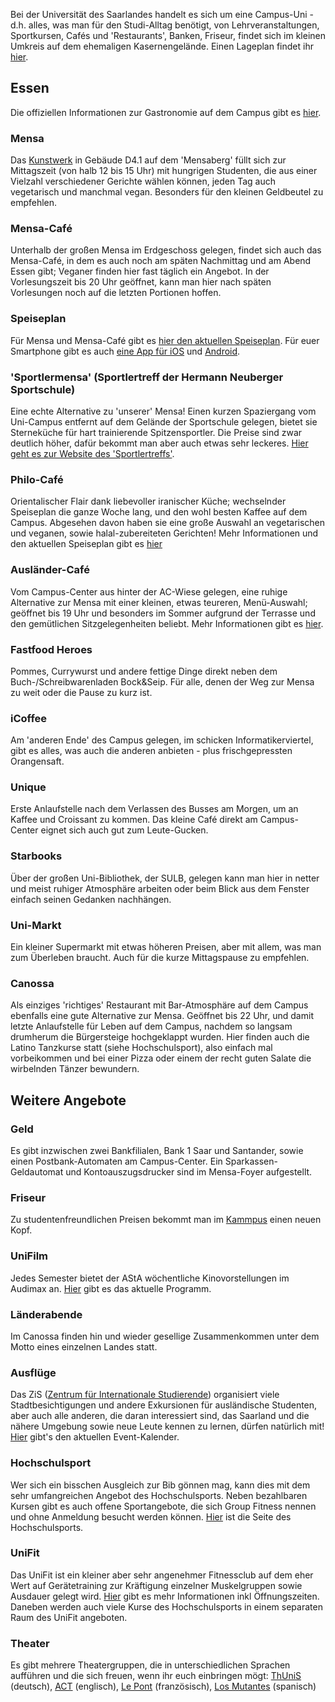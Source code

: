 Bei der Universität des Saarlandes handelt es sich um eine Campus-Uni - d.h. alles, was man für den Studi-Alltag benötigt, von Lehrveranstaltungen, Sportkursen, Cafés und 'Restaurants', Banken, Friseur,
findet sich im kleinen Umkreis auf dem ehemaligen Kasernengelände. Einen Lageplan findet ihr [hier](https://www.uni-saarland.de/fileadmin/upload/footer/lageplan/saarbruecken.pdf).

## Essen 
Die offiziellen Informationen zur Gastronomie auf dem Campus gibt es [hier](https://www.uni-saarland.de/studium/campus/essen.html).

### Mensa 
Das [Kunstwerk](http://www.studentenwerk-saarland.de/de/Essen/Essen-in-Saarbrucken/Mensa-Kunst) in Gebäude D4.1 auf dem 'Mensaberg' füllt sich zur Mittagszeit (von halb 12 bis 15 Uhr)
mit hungrigen Studenten, die aus einer Vielzahl verschiedener Gerichte wählen können, jeden Tag auch vegetarisch und manchmal vegan. Besonders für den kleinen Geldbeutel zu empfehlen. 

### Mensa-Café
Unterhalb der großen Mensa im Erdgeschoss gelegen, findet sich auch das Mensa-Café, in dem es auch noch am späten Nachmittag und am Abend Essen gibt; Veganer finden hier fast täglich ein Angebot. In der Vorlesungszeit bis 20 Uhr geöffnet, kann man hier nach späten Vorlesungen noch auf die letzten Portionen hoffen. 

### Speiseplan 
Für Mensa und Mensa-Café gibt es [hier den aktuellen Speiseplan](http://www.studentenwerk-saarland.de/de/Essen/Essen-in-Saarbrucken/Speiseplan-aktuell). Für euer
Smartphone gibt es auch [eine App für iOS](https://itunes.apple.com/de/app/mensaar/id330761686?mt=8) und [Android](https://play.google.com/store/apps/details?id=de.studentenwerk.saarland.mensaar.android). 

### 'Sportlermensa' (Sportlertreff der Hermann Neuberger Sportschule) 
Eine echte Alternative zu 'unserer' Mensa! Einen kurzen Spaziergang vom Uni-Campus entfernt auf dem Gelände der Sportschule gelegen,
bietet sie Sterneküche für hart trainierende Spitzensportler. Die Preise sind zwar deutlich höher, dafür bekommt man aber auch etwas sehr leckeres. [Hier geht es zur Website des 'Sportlertreffs'](https://www.lsvs.de/hermann-neuberger-sportschule/sportlertreff).
<!---
Resulted in a 404 error (May 2021): added link to website instead
[Hier gibt es den aktuellen Speiseplan](http://www.lsvs.de/fileadmin/user_upload/LSVS/Sportschule/Speiseplan/Speiseplan_neu/Wochen_Speiseplan.pdf).
-->

### Philo-Café
Orientalischer Flair dank liebevoller iranischer Küche; wechselnder Speiseplan die ganze Woche lang, und den wohl besten Kaffee auf dem Campus. Abgesehen davon haben sie eine große Auswahl an vegetarischen und veganen, sowie halal-zubereiteten Gerichten! Mehr Informationen und den aktuellen Speiseplan gibt es [hier](https://www.facebook.com/Philo-cafe-411972345618274/)

### Ausländer-Café
Vom Campus-Center aus hinter der AC-Wiese gelegen, eine ruhige Alternative zur Mensa mit einer kleinen, etwas teureren, Menü-Auswahl; geöffnet bis 19 Uhr und besonders im Sommer aufgrund der Terrasse und den gemütlichen Sitzgelegenheiten beliebt. Mehr Informationen gibt es [hier](http://www.ac-bistro.de).

### Fastfood Heroes 
Pommes, Currywurst und andere fettige Dinge direkt neben dem Buch-/Schreibwarenladen Bock&Seip. Für alle, denen der Weg zur Mensa zu weit oder die Pause zu kurz ist. 

### iCoffee 
Am 'anderen Ende' des Campus gelegen, im schicken Informatikerviertel, gibt es alles, was auch die anderen anbieten - plus frischgepressten Orangensaft.

### Unique 
Erste Anlaufstelle nach dem Verlassen des Busses am Morgen, um an Kaffee und Croissant zu kommen. Das kleine Café direkt am Campus-Center eignet sich auch gut zum Leute-Gucken. 

### Starbooks 
Über der großen Uni-Bibliothek, der SULB, gelegen kann man hier in netter und meist ruhiger Atmosphäre arbeiten oder beim Blick aus dem Fenster einfach seinen Gedanken nachhängen.


### Uni-Markt 
Ein kleiner Supermarkt mit etwas höheren Preisen, aber mit allem, was man zum Überleben braucht. Auch für die kurze Mittagspause zu empfehlen. 

### Canossa 
Als einziges 'richtiges' Restaurant mit Bar-Atmosphäre auf dem Campus ebenfalls eine gute Alternative zur Mensa. Geöffnet bis 22 Uhr, und damit letzte Anlaufstelle für Leben auf dem Campus, nachdem so langsam  drumherum die Bürgersteige hochgeklappt wurden. Hier finden auch die Latino Tanzkurse statt (siehe Hochschulsport), also einfach mal vorbeikommen und bei einer Pizza oder einem der recht guten Salate die wirbelnden Tänzer bewundern. 


## Weitere Angebote

### Geld 
Es gibt inzwischen zwei Bankfilialen, Bank 1 Saar und Santander, sowie einen Postbank-Automaten am Campus-Center. Ein Sparkassen-Geldautomat und Kontoauszugsdrucker sind im Mensa-Foyer aufgestellt. 

### Friseur 
Zu studentenfreundlichen Preisen bekommt man im [Kammpus](http://www.unikammpus.de/) einen neuen Kopf. 

### UniFilm
Jedes Semester bietet der AStA wöchentliche Kinovorstellungen im Audimax an. [Hier](https://asta.uni-saarland.de/unifilm/) gibt es das aktuelle Programm.

### Länderabende 
Im Canossa finden hin und wieder gesellige Zusammenkommen unter dem Motto eines einzelnen Landes statt. 

### Ausflüge 
Das ZiS ([Zentrum für Internationale Studierende](https://www.uni-saarland.de/global/welcome-center/interkulturelles-angebot/zis.html)) organisiert viele Stadtbesichtigungen und andere Exkursionen für ausländische Studenten, aber auch alle anderen, die daran interessiert sind, das Saarland und die nähere Umgebung sowie neue Leute kennen zu lernen, dürfen natürlich mit! [Hier](https://www.uni-saarland.de/global/welcome-center/interkulturelles-angebot/kalender.html) gibt's den aktuellen Event-Kalender.

### Hochschulsport 
Wer sich ein bisschen Ausgleich zur Bib gönnen mag, kann dies mit dem sehr umfangreichen Angebot des Hochschulsports. Neben bezahlbaren Kursen gibt es auch offene Sportangebote, die sich Group Fitness nennen und ohne Anmeldung besucht werden können. [Hier](https://www.uni-saarland.de/einrichtung/hochschulsport.html) ist die Seite des Hochschulsports.

### UniFit 
Das UniFit ist ein kleiner aber sehr angenehmer Fitnessclub auf dem eher Wert auf Gerätetraining zur Kräftigung einzelner Muskelgruppen sowie Ausdauer gelegt wird. [Hier](https://www.uni-saarland.de/einrichtung/hochschulsport/unifit.html) gibt es mehr Informationen inkl Öffnungszeiten. Daneben werden auch viele Kurse des Hochschulsports in einem separaten Raum des UniFit angeboten.

### Theater 
Es gibt mehrere Theatergruppen, die in unterschiedlichen Sprachen aufführen und die sich freuen, wenn ihr euch einbringen mögt: [ThUniS](http://thunis-uni.de/) (deutsch), [ACT](http://act-saarland.com/) (englisch), [Le Pont](https://www.facebook.com/Le-Pont-Franz%C3%B6sisches-Theater-an-der-UdS-221314201212007/) (französisch), [Los Mutantes](https://www.losmutantes.de/) (spanisch)


